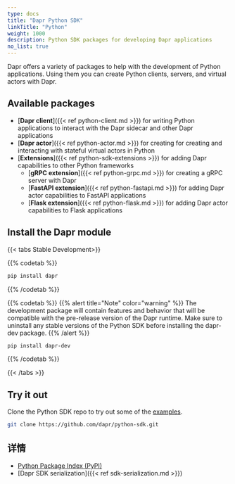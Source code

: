 ```yaml
---
type: docs
title: "Dapr Python SDK"
linkTitle: "Python"
weight: 1000
description: Python SDK packages for developing Dapr applications
no_list: true
---
```


Dapr offers a variety of packages to help with the development of Python applications. Using them you can create Python clients, servers, and virtual actors with Dapr.

## Available packages

- [**Dapr client**]({{< ref python-client.md >}}) for writing Python applications to interact with the Dapr sidecar and other Dapr applications
- [**Dapr actor**]({{< ref python-actor.md >}}) for creating for creating and interacting with stateful virtual actors in Python
- [**Extensions**]({{< ref python-sdk-extensions >}}) for adding Dapr capabilities to other Python frameworks
    - [**gRPC extension**]({{< ref python-grpc.md >}}) for creating a gRPC server with Dapr
    - [**FastAPI extension**]({{< ref python-fastapi.md >}}) for adding Dapr actor capabilities to FastAPI applications
    - [**Flask extension**]({{< ref python-flask.md >}}) for adding Dapr actor capabilities to Flask applications

## Install the Dapr module

{{< tabs Stable Development>}}

{{% codetab %}}
```bash
pip install dapr
```
{{% /codetab %}}

{{% codetab %}}
{{% alert title="Note" color="warning" %}}
The development package will contain features and behavior that will be compatible with the pre-release version of the Dapr runtime. Make sure to uninstall any stable versions of the Python SDK before installing the dapr-dev package.
{{% /alert %}}

```bash
pip install dapr-dev
```
{{% /codetab %}}

{{< /tabs >}}

## Try it out

Clone the Python SDK repo to try out some of the [examples](https://github.com/dapr/python-sdk/tree/master/examples).

```bash
git clone https://github.com/dapr/python-sdk.git
```

## 详情

- [Python Package Index (PyPI)](https://pypi.org/user/dapr.io/)
- [Dapr SDK serialization]({{< ref sdk-serialization.md >}})
